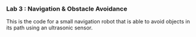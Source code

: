 ### Lab 3 : Navigation & Obstacle Avoidance

This is the code for a small navigation robot that is able to avoid objects in its path using an ultrasonic sensor.
